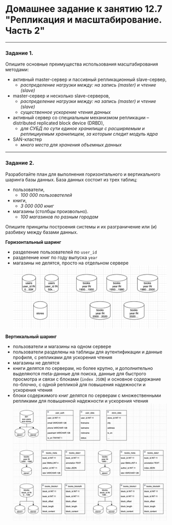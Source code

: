 # Домашнее задание к занятию 12.7 "Репликация и масштабирование. Часть 2"

---

### Задание 1.

Опишите основные преимущества использования масштабирования методами:

- активный master-сервер и пассивный репликационный slave-сервер, 
  - *распределение нагрузки между: на запись (master) и чтение (slave)*
- master-сервер и несколько slave-серверов, 
  - *распределение нагрузки между: на запись (master) и чтение (slave)*
  - *существенное ускорение чтения данных*
- активный сервер со специальным механизмом репликации – distributed replicated block device (DRBD), 
  - *для СУБД по сути единое хранилище с расширяемым и реплициуемым хранилищем, за которым следит модуль ядра*
- SAN-кластер
  - *много места для хранения объемных данных*

---

### Задание 2.


Разработайте план для выполнения горизонтального и вертикального шаринга базы данных. База данных состоит из трех таблиц: 

- пользователи, 
  - *100 000 пользователей*
- книги, 
  - *3 000 000 книг*
- магазины (столбцы произвольно). 
  - *100 магазинов по разным городам*

Опишите принципы построения системы и их разграничение или (и) разбивку между базами данных.

**Горизонтальный шаринг**

- разделение пользователей по `user_id`
- разделение книг по году выпуска `year`
- магазины не делятся, просто на отдельном сервере
![task2 screen1](https://github.com/paive-media/dz12/blob/main/12-7/shema_horiz.png "Схема горизонтальная")

**Вертикальный шаринг**
- пользователи и магазины на одном сервере
- пользователи разделены на таблицы для аутентификации и данные профиля, с репликами для ускорения чтения
- магазины не делятся
- книги делятся по серверам, но более крупно, и дополнительно выделяются meta-данные для поиска, данные для быстрого просмотра и связи с блоками (`index JSON`) и основное содержание по-блочно, с одной репликой для повышения надежности и ускорения чтения
- блоки содержимого книг делятся по серверам с множественными репликами для повышенной надежности и ускорения чтения
![task2 screen2](https://github.com/paive-media/dz12/blob/main/12-7/shema_vertik.png "Схема вертикальная")
